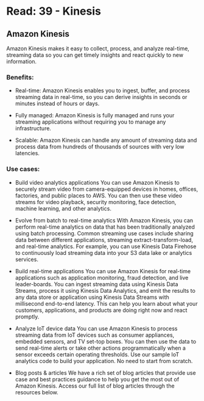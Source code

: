 # Read: 39 - Kinesis

## Amazon Kinesis
Amazon Kinesis makes it easy to collect, process, and analyze real-time, streaming data so you can get timely insights and react quickly to new information.


### Benefits:

* Real-time:
Amazon Kinesis enables you to ingest, buffer, and process streaming data in real-time, so you can derive insights in seconds or minutes instead of hours or days.

* Fully managed: 
 Amazon Kinesis is fully managed and runs your streaming applications without requiring you to manage any infrastructure.
 
* Scalable:
 Amazon Kinesis can handle any amount of streaming data and process data from hundreds of thousands of sources with very low latencies.

### Use cases:

* Build video analytics applications
 You can use Amazon Kinesis to securely stream video from camera-equipped devices in homes, offices, factories, and public places to AWS. You can then use these video streams for video playback, security monitoring, face detection, machine learning, and other analytics.
 
* Evolve from batch to real-time analytics
 With Amazon Kinesis, you can perform real-time analytics on data that has been traditionally analyzed using batch processing. Common streaming use cases include sharing data between different applications, streaming extract-transform-load, and real-time analytics. For example, you can use Kinesis Data Firehose to continuously load streaming data into your S3 data lake or analytics services. 
 
* Build real-time applications
 You can use Amazon Kinesis for real-time applications such as application monitoring, fraud detection, and live leader-boards. You can ingest streaming data using Kinesis Data Streams, process it using Kinesis Data Analytics, and emit the results to any data store or application using Kinesis Data Streams with millisecond end-to-end latency. This can help you learn about what your customers, applications, and products are doing right now and react promptly.
 
* Analyze IoT device data
 You can use Amazon Kinesis to process streaming data from IoT devices such as consumer appliances, embedded sensors, and TV set-top boxes. You can then use the data to send real-time alerts or take other actions programmatically when a sensor exceeds certain operating thresholds. Use our sample IoT analytics code to build your application. No need to start from scratch.
 
* Blog posts & articles
 We have a rich set of blog articles that provide use case and best practices guidance to help you get the most out of Amazon Kinesis. Access our full list of blog articles through the resources below.
